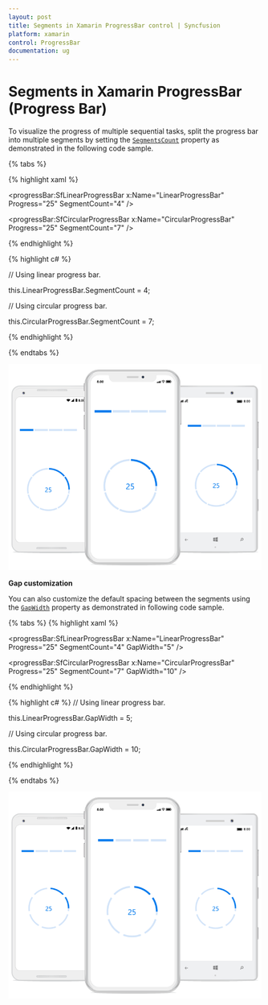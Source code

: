 ```yaml
---
layout: post
title: Segments in Xamarin ProgressBar control | Syncfusion
platform: xamarin
control: ProgressBar
documentation: ug
---
```


# Segments in Xamarin ProgressBar (Progress Bar)

To visualize the progress of multiple sequential tasks, split the progress bar into multiple segments by setting the [`SegmentsCount`](https://help.syncfusion.com/cr/xamarin/Syncfusion.XForms.ProgressBar.ProgressBarBase.html#Syncfusion_XForms_ProgressBar_ProgressBarBase_SegmentCount) property as demonstrated in the following code sample.

{% tabs %} 

{% highlight xaml %}
<!--Using linear progress bar-->

<progressBar:SfLinearProgressBar x:Name="LinearProgressBar" Progress="25" SegmentCount="4" />

<!--Using circular progress bar-->

<progressBar:SfCircularProgressBar x:Name="CircularProgressBar" Progress="25" SegmentCount="7" />

{% endhighlight %}

{% highlight c# %}

// Using linear progress bar.

this.LinearProgressBar.SegmentCount = 4;

// Using circular progress bar.

this.CircularProgressBar.SegmentCount = 7;

{% endhighlight %}

{% endtabs %} 

![Segment](overview_images/Segment.png)

**Gap customization**

You can also customize the default spacing between the segments using the [`GapWidth`](https://help.syncfusion.com/cr/xamarin/Syncfusion.XForms.ProgressBar.ProgressBarBase.html#Syncfusion_XForms_ProgressBar_ProgressBarBase_GapWidth) property as demonstrated in following code sample.

{% tabs %} 
{% highlight xaml %}
<!--Using linear progress bar-->

<progressBar:SfLinearProgressBar x:Name="LinearProgressBar" Progress="25" SegmentCount="4" GapWidth="5" />

<!--Using circular progress bar-->

<progressBar:SfCircularProgressBar x:Name="CircularProgressBar" Progress="25" SegmentCount="7" GapWidth="10" />

{% endhighlight %}

{% highlight c# %}
// Using linear progress bar.

this.LinearProgressBar.GapWidth = 5;

// Using circular progress bar.

this.CircularProgressBar.GapWidth = 10;

{% endhighlight %}

{% endtabs %} 

![Gap](overview_images/Gap.png)

